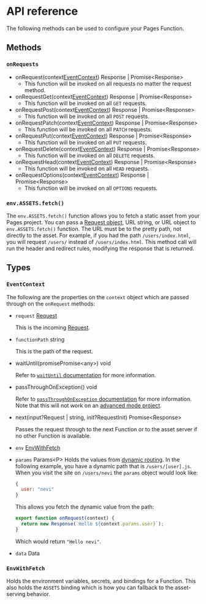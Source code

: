 # API reference
The following methods can be used to configure your Pages Function.
## Methods
### `onRequests`
- onRequest(context[EventContext](#eventcontext)) Response | Promise&lt;Response&gt;
  - This function will be invoked on all requests no matter the request method.
- onRequestGet(context[EventContext](#eventcontext)) Response | Promise&lt;Response&gt;
  - This function will be invoked on all `GET` requests.
- onRequestPost(context[EventContext](#eventcontext)) Response | Promise&lt;Response&gt;
  - This function will be invoked on all `POST` requests.
- onRequestPatch(context[EventContext](#eventcontext)) Response | Promise&lt;Response&gt;
  - This function will be invoked on all `PATCH` requests.
- onRequestPut(context[EventContext](#eventcontext)) Response | Promise&lt;Response&gt;
  - This function will be invoked on all `PUT` requests.
- onRequestDelete(context[EventContext](#eventcontext)) Response | Promise&lt;Response&gt;
  - This function will be invoked on all `DELETE` requests.
- onRequestHead(context[EventContext](#eventcontext)) Response | Promise&lt;Response&gt;
  - This function will be invoked on all `HEAD` requests.
- onRequestOptions(context[EventContext](#eventcontext)) Response | Promise&lt;Response&gt;
  - This function will be invoked on all `OPTIONS` requests.
### `env.ASSETS.fetch()`
The `env.ASSETS.fetch()` function allows you to fetch a static asset from your Pages project.
You can pass a [Request object](/workers/runtime-apis/request/), URL string, or URL object to `env.ASSETS.fetch()` function. The URL must be to the pretty path, not directly to the asset. For example, if you had the path `/users/index.html`, you will request `/users/` instead of `/users/index.html`. This method call will run the header and redirect rules, modifying the response that is returned.
## Types
### `EventContext`
The following are the properties on the `context` object which are passed through on the `onRequest` methods:
  - `request` [Request](/workers/runtime-apis/request/)
 
      This is the incoming [Request](/workers/runtime-apis/request/).
  
  - `functionPath` string
  
      This is the path of the request. 
    
  - waitUntil(promisePromise&lt;any&gt;) void
  
      Refer to [`waitUntil` documentation](/workers/runtime-apis/handlers/fetch/#contextwaituntil) for more information.
  
  - passThroughOnException() void
  
      Refer to [`passThroughOnException` documentation](/workers/runtime-apis/handlers/fetch/#contextpassthroughonexception) for more information. Note that this will not work on an [advanced mode project](/pages/functions/advanced-mode/).
  
  - next(input?Request | string, init?RequestInit) Promise&lt;Response&gt;
  
      Passes the request through to the next Function or to the asset server if no other Function is available. 
  
  - `env` [EnvWithFetch](#envwithfetch)
  - `params` Params&lt;P&gt;
      Holds the values from [dynamic routing](/pages/functions/routing/#dynamic-routes).
      In the following example, you have a dynamic path that is `/users/[user].js`. When you visit the site on `/users/nevi` the `params` object would look like:
      ```js
      {
        user: "nevi"
      }
      ```
      This allows you fetch the dynamic value from the path:
      ```js
      export function onRequest(context) {
        return new Response(`Hello ${context.params.user}`);
      }
      ```
      Which would return `"Hello nevi"`.
  - `data` Data
  
### `EnvWithFetch`
Holds the environment variables, secrets, and bindings for a Function. This also holds the `ASSETS` binding which is how you can fallback to the asset-serving behavior.